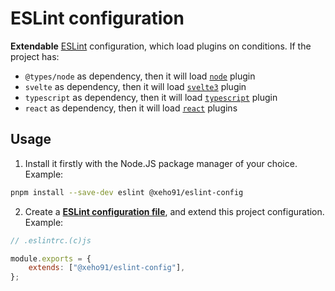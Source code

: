 # ESLint configuration

**Extendable** [ESLint] configuration, which load plugins on conditions.
If the project has:

- `@types/node` as dependency, then it will load [`node`] plugin
- `svelte` as dependency, then it will load [`svelte3`] plugin
- `typescript` as dependency, then it will load [`typescript`] plugin
- `react` as dependency, then it will load [`react`] plugins

[`node`]: https://github.com/mysticatea/eslint-plugin-node
[`svelte3`]: https://github.com/sveltejs/eslint-plugin-svelte3
[`typescript`]: https://github.com/typescript-eslint/typescript-eslint
[`react`]: https://github.com/yannickcr/eslint-plugin-react

## Usage

1. Install it firstly with the Node.JS package manager of your choice.\
   Example:

```sh
pnpm install --save-dev eslint @xeho91/eslint-config
```

2. Create a **[ESLint configuration file]**, and extend this project configuration.\
   Example:

```js
// .eslintrc.(c)js

module.exports = {
	extends: ["@xeho91/eslint-config"],
};
```

[ESLint]: https://github.com/eslint/eslint
[ESLint configuration file]: https://eslint.org/docs/user-guide/configuring/configuration-files

